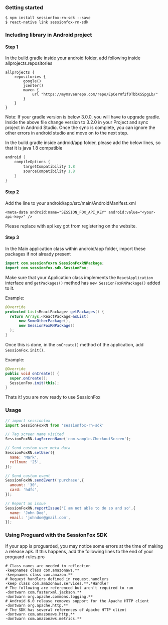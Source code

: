 ### Getting started

```
$ npm install sessionfox-rn-sdk --save
$ react-native link sessionfox-rn-sdk
```

### Including library in Android project

#### Step 1
In the build.gradle inside your android folder, add following inside allprojects.repositories
```
allprojects {
    repositories {
        google()
        jcenter()
        maven {
            url "https://mymavenrepo.com/repo/EpCerWf2f0TbbXSSpgLb/"
        }
    }
}
```
Note: If your gradle version is below 3.0.0, you will have to upgrade gradle. Inside the above file change version to 3.2.0 in your Project and sync project in Android Studio. Once the sync is complete, you can ignore the other errors in android studio and move on to the next step.

In the build.gradle inside android/app folder, please add the below lines, so that it is java 1.8 compatible
```java
android {
    compileOptions {
        targetCompatibility 1.8
        sourceCompatibility 1.8
    }
}
```

#### Step 2
Add the line to your android/app/src/main/AndroidManifest.xml
```
<meta-data android:name="SESSION_FOX_API_KEY" android:value="<your-api-key>" />
```
Please replace with api key got from registering on the website.

#### Step 3
In the Main application class within android/app folder, import these packages if not already present
```java
import com.sessionfoxrn.SessionFoxRNPackage;
import com.sessionfox.sdk.SessionFox;
```
Make sure that your Application class implements the `ReactApplication` interface and `getPackages()` method has `new SessionFoxRNPackage()` added to it.

Example:

```java
@Override
protected List<ReactPackage> getPackages() {
  return Arrays.<ReactPackage>asList(
      new SomeOtherPackage(),
      new SessionFoxRNPackage()
  );
}
```
Once this is done, in the `onCreate()` method of the application, add ```SessionFox.init()```.

Example:
```java
@Override
public void onCreate() {
  super.onCreate();
  SessionFox.init(this);
}
```

Thats it! you are now ready to use SessionFox

### Usage
```javascript
// import sessionfox
import SessionFoxRN from 'sessionfox-rn-sdk'

// Tag screen name visited
SessionFoxRN.tagScreenName('com.sample.CheckoutScreen');

// Send custom user meta data
SessionFoxRN.setUser({
  name: 'Mark',
  rollnum: '25',
});

// Send custom event
SessionFoxRN.sendEvent('purchase',{
  amount: '30',
  card: 'hdfc',
});

// Report an issue
SessionFoxRN.reportIssue('I am not able to do so and so',{
  name: 'John Doe',
  email: 'johndoe@gmail.com',
});
```

### Using Proguard with the SessionFox SDK
If your app is proguarded, you may notice some errors at the time of making a release apk. If this happens, add the following lines to the end of your proguard-rules.pro
```
# Class names are needed in reflection
-keepnames class com.amazonaws.**
-keepnames class com.amazon.**
# Request handlers defined in request.handlers
-keep class com.amazonaws.services.**.*Handler
# The following are referenced but aren't required to run
-dontwarn com.fasterxml.jackson.**
-dontwarn org.apache.commons.logging.**
# Android 6.0 release removes support for the Apache HTTP client
-dontwarn org.apache.http.**
# The SDK has several references of Apache HTTP client
-dontwarn com.amazonaws.http.**
-dontwarn com.amazonaws.metrics.**
```
